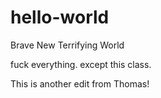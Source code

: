 # hello-world
Brave New Terrifying World

fuck everything.
except this class.

This is another edit from Thomas!
